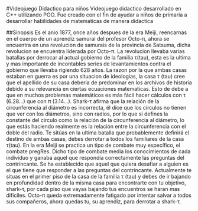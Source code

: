 #Videojuego Didactico para niños
Videojuego didactico desarrollado en C++ utilizando POO. Fue creado con el fin de ayudar a niños de primaria a desarrollar habilidades de matematicas de manera didactica

##Sinopsis
Es el anio 1877, once años despues de la era Meiji, reencarnas en el cuerpo de un aprendiz samurai del profesor Octo-π, ahora se encuentra en una revolucion de samurais de la provincia de Satsuma, dicha revolucion se encuentra liderada por Octo-π. La revolucion llevaba varias batallas por derrocar al actual gobierno de la familia τ(tau), esta es la ultima y mas importante de incontables series de levantamientos contra el gobierno que llevaba rigiendo 628 años. La razon por la que ambas casas estaban en guerra es por una situacion de ideologias, la casa τ (tau) cree que el apellido de su casa deberia de predominar en los archivos de historia debido a su relevancia en ciertas ecuaciones matematicas. Esto de debe a que en muchos problemas matemáticos es más fácil hacer cálculos con τ (6.28…) que con π (3.14…). Shark-τ afirma que la relación de la circunferencia al diámetro es incorrecta, él dice que los círculos no tienen que ver con los diámetros, sino con radios, por lo que si defines la constante del circulo como la relación de la circunferencia al diámetro, lo que estás haciendo realmente es la relación entre la circunferencia con el doble del radio. Te sitúas en la ultima batalla que probablemente definirá el destino de ambas casas, debes derrotar a todos los familiares de la casa τ(tau). En la era Meiji se practica un tipo de combate muy específico, el combate  pregRes. Dicho tipo de combate media los conocimientos de cada individuo y ganaba aquel que respondía correctamente las preguntas del contrincante. Se ha establecido que aquel que quiera desafiar a alguien es el que tiene que responder a las preguntas del contrincante. Actualmente te situas en el primer piso de la casa de la familia τ (tau) y debes de ir bajando en profundidad dentro de la misma casa para encontrarte con tu objetivo, shark-τ, por cada piso que vayas bajando tus encuentros se haran mas dificiles. Octo-π queda extremadamente fatigado por intentar salvar a todos sus compañeros, ahora quedas tu, su aprendiz, para derrotar a shark-τ.
